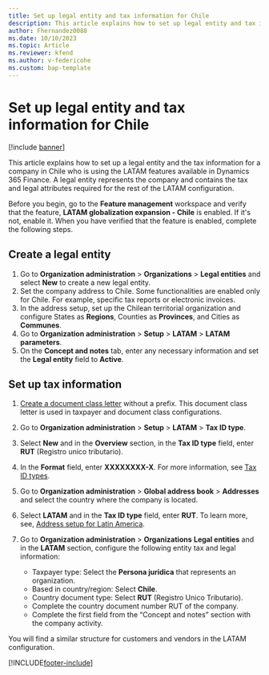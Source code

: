 ```yaml
---
title: Set up legal entity and tax information for Chile
description: This article explains how to set up legal entity and tax information for a Chilean company. 
author: Fhernandez0088
ms.date: 10/10/2023
ms.topic: Article
ms.reviewer: kfend
ms.author: v-federicohe
ms.custom: bap-template
---
```


# Set up legal entity and tax information for Chile

[!include [banner](../../includes/banner.md)]

This article explains how to set up a legal entity and the tax information for a company in Chile who is using the LATAM features available in Dynamics 365 Finance. A legal entity represents the company and contains the tax and legal attributes required for the rest of the LATAM configuration.

Before you begin, go to the **Feature management** workspace and verify that the feature, **LATAM globalization expansion - Chile** is enabled. If it's not, enable it. When you have verified that the feature is enabled, complete the following steps.

## Create a legal entity
1. Go to **Organization administration** > **Organizations** > **Legal entities** and select **New** to create a new legal entity.
2. Set the company address to Chile. Some functionalities are enabled only for Chile. For example, specific tax reports or electronic invoices.
3. In the address setup, set up the Chilean territorial organization and configure States as **Regions**, Counties as **Provinces**, and Cities as **Communes**.
4. Go to **Organization administration** > **Setup** > **LATAM** > **LATAM parameters**.
5. On the **Concept and notes** tab, enter any necessary information and set the **Legal entity** field to **Active**.

## Set up tax information

1. [Create a document class letter](../ltm-core-document-class-letter.md) without a prefix. This document class letter is used in taxpayer and document class configurations. 
2. Go to **Organization administration** > **Setup** > **LATAM** > **Tax ID type**.
3. Select **New** and in the **Overview** section, in the **Tax ID type** field, enter **RUT** (Registro unico tributario).
4. In the **Format** field, enter **XXXXXXXX-X**. For more information, see [Tax ID types](../ltm-core-tax-id-type.md).
5. Go to **Organization administration** > **Global address book** > **Addresses** and select the country where the company is located.
6. Select **LATAM** and in the **Tax ID type** field, enter **RUT**. To learn more, see, [Address setup for Latin America](../iberoamerica/ltm-core-address-setup.md).
7. Go to **Organization administration** > **Organizations** **Legal entities** and in the **LATAM** section, configure the following entity tax and legal information:

   - Taxpayer type: Select the **Persona juridica** that represents an organization.
   - Based in country/region: Select **Chile**.
   - Country document type: Select **RUT** (Registro Unico Tributario).
   - Complete the country document number RUT of the company.
   - Complete the first field from the “Concept and notes” section with the company activity.

You will find a similar structure for customers and vendors in the LATAM configuration.




[!INCLUDE[footer-include](../../../includes/footer-banner.md)]
